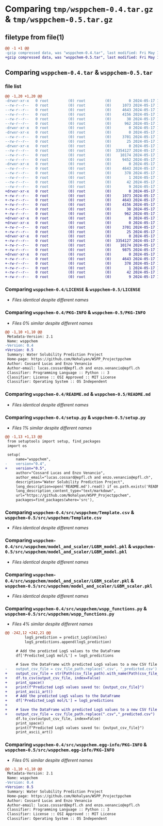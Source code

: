 # Comparing `tmp/wsppchem-0.4.tar.gz` & `tmp/wsppchem-0.5.tar.gz`

## filetype from file(1)

```diff
@@ -1 +1 @@
-gzip compressed data, was "wsppchem-0.4.tar", last modified: Fri May 17 16:13:02 2024, max compression
+gzip compressed data, was "wsppchem-0.5.tar", last modified: Fri May 17 16:19:50 2024, max compression
```

## Comparing `wsppchem-0.4.tar` & `wsppchem-0.5.tar`

### file list

```diff
@@ -1,20 +1,20 @@
-drwxr-xr-x   0 root         (0) root         (0)        0 2024-05-17 16:13:02.438968 wsppchem-0.4/
--rw-r--r--   0 root         (0) root         (0)     1073 2024-05-17 16:12:32.000000 wsppchem-0.4/LICENSE
--rw-r--r--   0 root         (0) root         (0)     4643 2024-05-17 16:13:02.438968 wsppchem-0.4/PKG-INFO
--rw-r--r--   0 root         (0) root         (0)     4156 2024-05-17 16:12:32.000000 wsppchem-0.4/README.md
--rw-r--r--   0 root         (0) root         (0)       38 2024-05-17 16:13:02.438968 wsppchem-0.4/setup.cfg
--rw-r--r--   0 root         (0) root         (0)      962 2024-05-17 16:12:32.000000 wsppchem-0.4/setup.py
-drwxr-xr-x   0 root         (0) root         (0)        0 2024-05-17 16:13:02.430967 wsppchem-0.4/src/
-drwxr-xr-x   0 root         (0) root         (0)        0 2024-05-17 16:13:02.432967 wsppchem-0.4/src/wsppchem/
--rw-r--r--   0 root         (0) root         (0)     3701 2024-05-17 16:12:32.000000 wsppchem-0.4/src/wsppchem/Template.csv
--rw-r--r--   0 root         (0) root         (0)       25 2024-05-17 16:12:32.000000 wsppchem-0.4/src/wsppchem/__init__.py
-drwxr-xr-x   0 root         (0) root         (0)        0 2024-05-17 16:13:02.438968 wsppchem-0.4/src/wsppchem/model_and_scaler/
--rw-r--r--   0 root         (0) root         (0)  3354127 2024-05-17 16:12:32.000000 wsppchem-0.4/src/wsppchem/model_and_scaler/LGBM_model.pkl
--rw-r--r--   0 root         (0) root         (0)    10174 2024-05-17 16:12:32.000000 wsppchem-0.4/src/wsppchem/model_and_scaler/LGBM_scaler.pkl
--rw-r--r--   0 root         (0) root         (0)     9452 2024-05-17 16:12:32.000000 wsppchem-0.4/src/wsppchem/wspp_functions.py
-drwxr-xr-x   0 root         (0) root         (0)        0 2024-05-17 16:13:02.433967 wsppchem-0.4/src/wsppchem.egg-info/
--rw-r--r--   0 root         (0) root         (0)     4643 2024-05-17 16:13:02.000000 wsppchem-0.4/src/wsppchem.egg-info/PKG-INFO
--rw-r--r--   0 root         (0) root         (0)      378 2024-05-17 16:13:02.000000 wsppchem-0.4/src/wsppchem.egg-info/SOURCES.txt
--rw-r--r--   0 root         (0) root         (0)        1 2024-05-17 16:13:02.000000 wsppchem-0.4/src/wsppchem.egg-info/dependency_links.txt
--rw-r--r--   0 root         (0) root         (0)       42 2024-05-17 16:13:02.000000 wsppchem-0.4/src/wsppchem.egg-info/requires.txt
--rw-r--r--   0 root         (0) root         (0)        9 2024-05-17 16:13:02.000000 wsppchem-0.4/src/wsppchem.egg-info/top_level.txt
+drwxr-xr-x   0 root         (0) root         (0)        0 2024-05-17 16:19:50.029486 wsppchem-0.5/
+-rw-r--r--   0 root         (0) root         (0)     1073 2024-05-17 16:19:19.000000 wsppchem-0.5/LICENSE
+-rw-r--r--   0 root         (0) root         (0)     4643 2024-05-17 16:19:50.029486 wsppchem-0.5/PKG-INFO
+-rw-r--r--   0 root         (0) root         (0)     4156 2024-05-17 16:19:19.000000 wsppchem-0.5/README.md
+-rw-r--r--   0 root         (0) root         (0)       38 2024-05-17 16:19:50.029486 wsppchem-0.5/setup.cfg
+-rw-r--r--   0 root         (0) root         (0)      962 2024-05-17 16:19:19.000000 wsppchem-0.5/setup.py
+drwxr-xr-x   0 root         (0) root         (0)        0 2024-05-17 16:19:50.013485 wsppchem-0.5/src/
+drwxr-xr-x   0 root         (0) root         (0)        0 2024-05-17 16:19:50.015485 wsppchem-0.5/src/wsppchem/
+-rw-r--r--   0 root         (0) root         (0)     3701 2024-05-17 16:19:19.000000 wsppchem-0.5/src/wsppchem/Template.csv
+-rw-r--r--   0 root         (0) root         (0)       25 2024-05-17 16:19:19.000000 wsppchem-0.5/src/wsppchem/__init__.py
+drwxr-xr-x   0 root         (0) root         (0)        0 2024-05-17 16:19:50.028486 wsppchem-0.5/src/wsppchem/model_and_scaler/
+-rw-r--r--   0 root         (0) root         (0)  3354127 2024-05-17 16:19:20.000000 wsppchem-0.5/src/wsppchem/model_and_scaler/LGBM_model.pkl
+-rw-r--r--   0 root         (0) root         (0)    10174 2024-05-17 16:19:20.000000 wsppchem-0.5/src/wsppchem/model_and_scaler/LGBM_scaler.pkl
+-rw-r--r--   0 root         (0) root         (0)     9875 2024-05-17 16:19:20.000000 wsppchem-0.5/src/wsppchem/wspp_functions.py
+drwxr-xr-x   0 root         (0) root         (0)        0 2024-05-17 16:19:50.016485 wsppchem-0.5/src/wsppchem.egg-info/
+-rw-r--r--   0 root         (0) root         (0)     4643 2024-05-17 16:19:49.000000 wsppchem-0.5/src/wsppchem.egg-info/PKG-INFO
+-rw-r--r--   0 root         (0) root         (0)      378 2024-05-17 16:19:49.000000 wsppchem-0.5/src/wsppchem.egg-info/SOURCES.txt
+-rw-r--r--   0 root         (0) root         (0)        1 2024-05-17 16:19:49.000000 wsppchem-0.5/src/wsppchem.egg-info/dependency_links.txt
+-rw-r--r--   0 root         (0) root         (0)       42 2024-05-17 16:19:49.000000 wsppchem-0.5/src/wsppchem.egg-info/requires.txt
+-rw-r--r--   0 root         (0) root         (0)        9 2024-05-17 16:19:49.000000 wsppchem-0.5/src/wsppchem.egg-info/top_level.txt
```

### Comparing `wsppchem-0.4/LICENSE` & `wsppchem-0.5/LICENSE`

 * *Files identical despite different names*

### Comparing `wsppchem-0.4/PKG-INFO` & `wsppchem-0.5/PKG-INFO`

 * *Files 0% similar despite different names*

```diff
@@ -1,10 +1,10 @@
 Metadata-Version: 2.1
 Name: wsppchem
-Version: 0.4
+Version: 0.5
 Summary: Water Solubility Prediction Project
 Home-page: https://github.com/Nohalyan/WSPP_Projectppchem
 Author: Cossard Lucas and Enzo Venancio
 Author-email: lucas.cossard@epfl.ch and enzo.venancio@epfl.ch
 Classifier: Programming Language :: Python :: 3
 Classifier: License :: OSI Approved :: MIT License
 Classifier: Operating System :: OS Independent
```

### Comparing `wsppchem-0.4/README.md` & `wsppchem-0.5/README.md`

 * *Files identical despite different names*

### Comparing `wsppchem-0.4/setup.py` & `wsppchem-0.5/setup.py`

 * *Files 1% similar despite different names*

```diff
@@ -1,13 +1,13 @@
 from setuptools import setup, find_packages
 import os
 
 setup(
     name="wsppchem",
-    version="0.4",
+    version="0.5",
     author="Cossard Lucas and Enzo Venancio",
     author_email="lucas.cossard@epfl.ch and enzo.venancio@epfl.ch",
     description="Water Solubility Prediction Project",
     long_description=open('README.md').read() if os.path.exists('README.md') else '',
     long_description_content_type="text/markdown",
     url="https://github.com/Nohalyan/WSPP_Projectppchem",
     packages=find_packages(where='src'),
```

### Comparing `wsppchem-0.4/src/wsppchem/Template.csv` & `wsppchem-0.5/src/wsppchem/Template.csv`

 * *Files identical despite different names*

### Comparing `wsppchem-0.4/src/wsppchem/model_and_scaler/LGBM_model.pkl` & `wsppchem-0.5/src/wsppchem/model_and_scaler/LGBM_model.pkl`

 * *Files identical despite different names*

### Comparing `wsppchem-0.4/src/wsppchem/model_and_scaler/LGBM_scaler.pkl` & `wsppchem-0.5/src/wsppchem/model_and_scaler/LGBM_scaler.pkl`

 * *Files identical despite different names*

### Comparing `wsppchem-0.4/src/wsppchem/wspp_functions.py` & `wsppchem-0.5/src/wsppchem/wspp_functions.py`

 * *Files 4% similar despite different names*

```diff
@@ -242,12 +242,21 @@
         logS_prediction = predict_LogS(smiles)
         logS_predictions.append(logS_prediction)
 
     # Add the predicted LogS values to the DataFrame
     df['Predicted_LogS mol/L'] = logS_predictions
 
     # Save the DataFrame with predicted LogS values to a new CSV file
-    output_csv_file = csv_file_path.replace('.csv', '_predicted.csv')
+    output_csv_file = str(Path(csv_file_path).with_name(Path(csv_file_path).stem + '_predicted.csv'))
+    df.to_csv(output_csv_file, index=False)
+    print_space()
+    print(f"Predicted LogS values saved to: {output_csv_file}")
+    print_ascii_art()
+    # Add the predicted LogS values to the DataFrame
+    df['Predicted_LogS mol/L'] = logS_predictions
+
+    # Save the DataFrame with predicted LogS values to a new CSV file
+    output_csv_file = csv_file_path.replace(".csv","_predicted.csv")
     df.to_csv(output_csv_file, index=False)
     print_space()
     print(f"Predicted LogS values saved to: {output_csv_file}")
     print_ascii_art()
```

### Comparing `wsppchem-0.4/src/wsppchem.egg-info/PKG-INFO` & `wsppchem-0.5/src/wsppchem.egg-info/PKG-INFO`

 * *Files 0% similar despite different names*

```diff
@@ -1,10 +1,10 @@
 Metadata-Version: 2.1
 Name: wsppchem
-Version: 0.4
+Version: 0.5
 Summary: Water Solubility Prediction Project
 Home-page: https://github.com/Nohalyan/WSPP_Projectppchem
 Author: Cossard Lucas and Enzo Venancio
 Author-email: lucas.cossard@epfl.ch and enzo.venancio@epfl.ch
 Classifier: Programming Language :: Python :: 3
 Classifier: License :: OSI Approved :: MIT License
 Classifier: Operating System :: OS Independent
```

